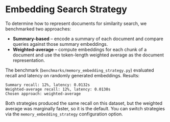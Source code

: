 # Embedding Search Strategy

To determine how to represent documents for similarity search, we benchmarked two
approaches:

* **Summary-based** – encode a summary of each document and compare queries
  against those summary embeddings.
* **Weighted-average** – compute embeddings for each chunk of a document and use
  the token-length weighted average as the document representation.

The benchmark (`benchmarks/memory_embedding_strategy.py`) evaluated recall and
latency on randomly generated embeddings. Results:

```
Summary recall: 12%, latency: 0.0132s
Weighted-average recall: 12%, latency: 0.0130s
Chosen approach: weighted-average
```

Both strategies produced the same recall on this dataset, but the weighted
average was marginally faster, so it is the default. You can switch strategies
via the `memory_embedding_strategy` configuration option.

